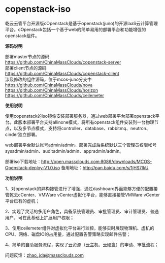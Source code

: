 # copenstack-iso
乾云云管平台开源版cOpenstack是基于openstack(juno)的开源IaaS云计算管理平台。cOpenstack包括一个基于web的简单易用的部署平台和功能增强的openstack组件。

<b>源码说明</b>

部署master节点的源码
</br>https://github.com/ChinaMassClouds/copenstack-server </br>
部署client节点的源码
</br>https://github.com/ChinaMassClouds/copenstack-client
</br>涉及修改的组件源码，位于mcos-juno分支中
</br>https://github.com/ChinaMassClouds/nova
</br>https://github.com/ChinaMassClouds/horizon
</br>https://github.com/ChinaMassClouds/ceilemeter

<b>使用说明</b>

使用copenstack的iso镜像安装部署服务器，通过web部署平台部署openstack平台。此版本部署平台支持allinone模式，将所有openstack组件安装到一台物理节点，以及多节点模式，支持将controller、database、rabbitmq、neutron、cinder独立部署。

web部署平台默认帐号admin/admin。部署完成后系统默认三个管理员权限帐号sysadmin/admin、auditadmin/admin、appradmin/admin。

部署iso下载地址：http://open.massclouds.com:8086/downloads/MCOS-Openstack-deploy-V1.0.iso
备用地址：http://pan.baidu.com/s/1jHS7lkU

<b>功能说明</b>

1、对openstack的异构接管进行了增强，通过dashboard界面能够方便的配置接管乾云cCenter、VMWare vCenter虚拟化平台，能够直接接管VMWare vCenter平台已有的虚机；

2、实现了灵活的多用户角色，具备系统管理员、审批管理员、审计管理员、普通用户，可在此基础上扩展用户权限；

3、使用ceilemeter组件对虚拟化平台进行监控，能够实时展现物理机、虚机的CPU、网络、磁盘IO的占用量，通过配置告警策略实现邮件告警；

4、简单的自助服务流程，实现了云资源（云主机、云硬盘）的申请、审批流程；

问题反馈：zhao_jda@massclouds.com

